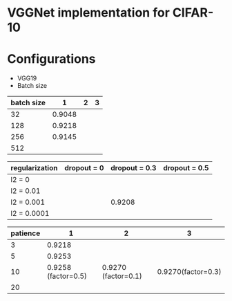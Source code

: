 # VGGNet implementation for CIFAR-10

# Configurations
- VGG19
- Batch size


| batch size  | 1 | 2 | 3 |
|------|---|---|---|
| 32  |  0.9048 |   |   |
| 128  | 0.9218  |   |   |
| 256  | 0.9145  |   |   |
| 512 |   |   |   |


|   regularization    | dropout = 0 | dropout = 0.3 | dropout = 0.5 |
|-------------|-------------|---------------|---------------|
| l2 = 0      |             |               |               |  
| l2 = 0.01   |             |               |               |  
| l2 = 0.001  |             |  0.9208       |               |   
| l2 = 0.0001 |             |               |               |

| patience | 1 | 2 | 3 |
|------|---|---|---|
| 3  |  0.9218 |   |   |
| 5  |0.9253  |   |   |
| 10  |0.9258 (factor=0.5)  | 0.9270 (factor=0.1)  | 0.9270(factor=0.3)  |
| 20 |   |   |   |
